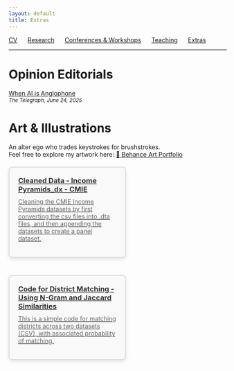 ```yaml
---
layout: default
title: Extras
---
```


[CV](/assets/CV_Feb2024.pdf) <span style="margin-right: 20px;"></span> [Research](/research.md/) <span style="margin-right: 20px;"></span> [Conferences & Workshops](/conferences.md/) <span style="margin-right: 20px;"></span> [Teaching](/teaching.md/)<span style="margin-right: 20px;"></span> [Extras](/extras.md/)

<hr class="nav-separator">

#  Opinion Editorials

<a href="https://www.telegraphindia.com/opinion/when-ai-is-anglophone-can-chatgpt-generate-arguments-in-hindi-or-bengali-with-the-same-clarity-prnt/cid/2109430" target="_blank" rel="noopener noreferrer">
  When AI is Anglophone
</a><br>
<span style="font-size: 0.85em; font-style: italic;">The Telegraph, June 24, 2025</span>


# Art & Illustrations

An alter ego who trades keystrokes for brushstrokes.<br>
Feel free to explore my artwork here:
<a href="https://www.behance.net/sourishmustafi" target="_blank" rel="noopener noreferrer">📁 Behance Art Portfolio</a>



<div class="repositories">
    <div class="repository-card">
        <a href="https://github.com/bishmaybarik/income-pyramids-clean" target="_blank">
            <h3>Cleaned Data - Income Pyramids_dx - CMIE</h3>
            <p>Cleaning the CMIE Income Pyramids datasets by first converting the csv files into .dta files, and then appending the datasets to create a panel dataset. </p>
        </a>
    </div>

<div class="repositories">
    <div class="repository-card">
        <a href="https://github.com/bishmaybarik/ngram-code" target="_blank">
            <h3>Code for District Matching - Using N-Gram and Jaccard Similarities </h3>
            <p>This is a simple code for matching districts across two datasets (CSV), with associated probability of matching. </p>
        </a>
    </div>
    <!-- Add more repositories as needed -->
</div>

<style>
    .repositories {
        display: flex;
        flex-wrap: wrap;
        gap: 20px;
        margin-top: 20px;
    }
    .repository-card {
        border: 2px solid #ddd;
        border-radius: 8px;
        padding: 20px;
        background-color: #f9f9f9;
        width: 45%;
        box-shadow: 0px 4px 8px rgba(0, 0, 0, 0.1);
        transition: transform 0.2s ease-in-out;
    }
    .repository-card:hover {
        transform: translateY(-10px);
    }
    .repository-card h3 {
        margin: 0;
        color: #333;
    }
    .repository-card p {
        margin-top: 10px;
        color: #666;
    }
</style>
